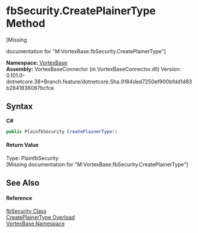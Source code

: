 # fbSecurity.CreatePlainerType Method 
 

\[Missing <summary> documentation for "M:VortexBase.fbSecurity.CreatePlainerType"\]

**Namespace:**&nbsp;<a href="N_VortexBase.md">VortexBase</a><br />**Assembly:**&nbsp;VortexBaseConnector (in VortexBaseConnector.dll) Version: 0.101.0-dotnetcore.38+Branch.feature/dotnetcore.Sha.9184ded7250ef900bfdd1d83b2841836087bcfce

## Syntax

**C#**<br />
``` C#
public PlainfbSecurity CreatePlainerType()
```


#### Return Value
Type: PlainfbSecurity<br />\[Missing <returns> documentation for "M:VortexBase.fbSecurity.CreatePlainerType"\]

## See Also


#### Reference
<a href="T_VortexBase_fbSecurity.md">fbSecurity Class</a><br /><a href="Overload_VortexBase_fbSecurity_CreatePlainerType.md">CreatePlainerType Overload</a><br /><a href="N_VortexBase.md">VortexBase Namespace</a><br />